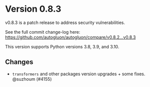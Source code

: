 # Version 0.8.3

v0.8.3 is a patch release to address security vulnerabilities.

See the full commit change-log here: https://github.com/autogluon/autogluon/compare/v0.8.2...v0.8.3

This version supports Python versions 3.8, 3.9, and 3.10.

## Changes
* `transformers` and other packages version upgrades + some fixes. @suzhoum (#4155)
